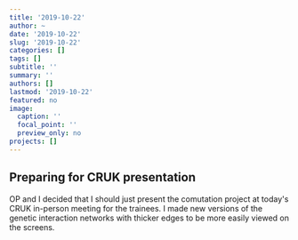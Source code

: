 ```yaml
---
title: '2019-10-22'
author: ~
date: '2019-10-22'
slug: '2019-10-22'
categories: []
tags: []
subtitle: ''
summary: ''
authors: []
lastmod: '2019-10-22'
featured: no
image:
  caption: ''
  focal_point: ''
  preview_only: no
projects: []
---
```



## Preparing for CRUK presentation

OP and I decided that I should just present the comutation project at today's CRUK in-person meeting for the trainees.
I made new versions of the genetic interaction networks with thicker edges to be more easily viewed on the screens.


